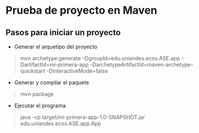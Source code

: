 # Prueba de proyecto en Maven

## Pasos para iniciar un proyecto

* Generar el arquetipo del proyecto

> mvn archetype:generate -DgroupId=edu.uniandes.ecos.ASE.app -DartifactId=mi-primera-app -DarchetypeArtifactId=maven-archetype-quickstart -DinteractiveMode=false

* Generar y compilar el paquete

> mvn package

* Ejecutar el programa

> java -cp target/mi-primera-app-1.0-SNAPSHOT.jar edu.uniandes.ecos.ASE.app.App 
